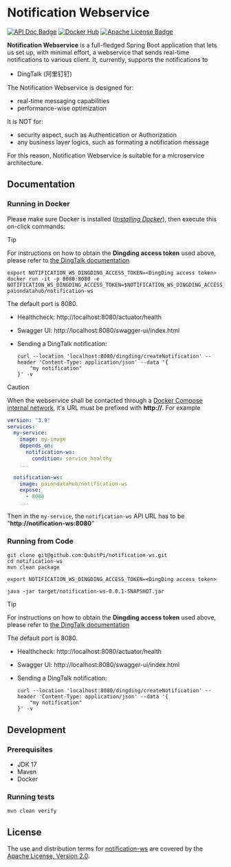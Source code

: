 Notification Webservice
=======================

[![API Doc Badge]][API Doc URL]
[![Docker Hub][Docker Pulls Badge]][Docker Hub URL]
[![Apache License Badge]][Apache License, Version 2.0]

__Notification Webservice__ is a full-fledged Spring Boot application that lets us set up, with minimal effort, a
webservice that sends real-time notifications to various client. It, currently, supports the notifications to

- DingTalk (阿里钉钉)

The Notification Webservice is designed for:

- real-time messaging capabilities
- performance-wise optimization

It is NOT for:

- security aspect, such as Authentication or Authorization
- any business layer logics, such as formating a notification message

For this reason, Notification Webservice is suitable for a microservice architecture.

Documentation
-------------

### Running in Docker

Please make sure Docker is installed
([_Installing Docker_](https://docs.docker.com/desktop/setup/install/mac-install/)), then execute this on-click
commands:

> [!TIP]
>
> For instructions on how to obtain the __Dingding access token__ used above, please refer to
> [the DingTalk documentation](https://open.dingtalk.com/document/orgapp/custom-robot-access)

```console
export NOTIFICATION_WS_DINGDING_ACCESS_TOKEN=<DingDing access token>
docker run -it -p 8080:8080 -e NOTIFICATION_WS_DINGDING_ACCESS_TOKEN=$NOTIFICATION_WS_DINGDING_ACCESS_TOKEN paiondatahub/notification-ws
```

The default port is 8080.

- Healthcheck: http://localhost:8080/actuator/health
- Swagger UI: http://localhost:8080/swagger-ui/index.html
- Sending a DingTalk notification:

  ```console
  curl --location 'localhost:8080/dingding/createNotification' --header 'Content-Type: application/json' --data '{
      "my notification"
  }' -v
  ```

> [!CAUTION]
>
> When the webservice shall be contacted through a
> [Docker Compose internal network](https://docs.docker.com/compose/how-tos/networking/), it's URL must be prefixed with
> __http://__. For example
>
> ```yaml
> version: "3.9"
> services:
>   my-service:
>     image: my-image
>     depends_on:
>       notification-ws:
>         condition: service_healthy
>     ...
>
>   notification-ws:
>     image: paiondatahub/notification-ws
>     expose:
>       - 8080
>     ...
> ```
>
> Then in the `my-service`, the `notification-ws` API URL has to be "__http://notification-ws:8080__"

### Running from Code

```console
git clone git@github.com:QubitPi/notification-ws.git
cd notification-ws
mvn clean package

export NOTIFICATION_WS_DINGDING_ACCESS_TOKEN=<DingDing access token>

java -jar target/notification-ws-0.0.1-SNAPSHOT.jar
```

> [!TIP]
>
> For instructions on how to obtain the __Dingding access token__ used above, please refer to
> [the DingTalk documentation](https://open.dingtalk.com/document/orgapp/custom-robot-access)

The default port is 8080.

- Healthcheck: http://localhost:8080/actuator/health
- Swagger UI: http://localhost:8080/swagger-ui/index.html
- Sending a DingTalk notification:

  ```console
  curl --location 'localhost:8080/dingding/createNotification' --header 'Content-Type: application/json' --data '{
      "my notification"
  }' -v
  ```

Development
-----------

### Prerequisites

- JDK 17
- Maven
- Docker

### Running tests

```console
mvn clean verify
```

License
-------

The use and distribution terms for [notification-ws]() are covered by the [Apache License, Version 2.0].

[Apache License Badge]: https://img.shields.io/badge/Apache%202.0-F25910.svg?style=for-the-badge&logo=Apache&logoColor=white
[Apache License, Version 2.0]: https://www.apache.org/licenses/LICENSE-2.0
[API Doc Badge]: https://img.shields.io/badge/Open%20API-Swagger-85EA2D.svg?style=for-the-badge&logo=openapiinitiative&logoColor=white&labelColor=6BA539
[API Doc URL]: https://springdoc.org/

[Docker Pulls Badge]: https://img.shields.io/docker/pulls/paiondatahub/notification-ws?style=for-the-badge&logo=docker&color=2596EC
[Docker Hub URL]: https://hub.docker.com/r/paiondatahub/notification-ws
